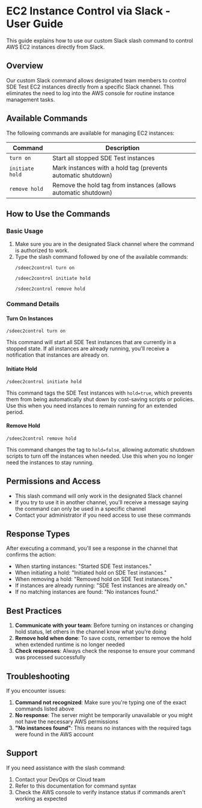 # EC2 Instance Control via Slack - User Guide

This guide explains how to use our custom Slack slash command to control AWS EC2 instances directly from Slack.

## Overview

Our custom Slack command allows designated team members to control SDE Test EC2 instances directly from a specific Slack channel. This eliminates the need to log into the AWS console for routine instance management tasks.

## Available Commands

The following commands are available for managing EC2 instances:

| Command | Description |
|---------|-------------|
| `turn on` | Start all stopped SDE Test instances |
| `initiate hold` | Mark instances with a hold tag (prevents automatic shutdown) |
| `remove hold` | Remove the hold tag from instances (allows automatic shutdown) |

## How to Use the Commands

### Basic Usage

1. Make sure you are in the designated Slack channel where the command is authorized to work.
2. Type the slash command followed by one of the available commands:
   ```
   /sdeec2control turn on
   ```
   ```
   /sdeec2control initiate hold
   ```
   ```
   /sdeec2control remove hold
   ```

### Command Details

#### Turn On Instances
```
/sdeec2control turn on
```
This command will start all SDE Test instances that are currently in a stopped state. If all instances are already running, you'll receive a notification that instances are already on.

#### Initiate Hold
```
/sdeec2control initiate hold
```
This command tags the SDE Test instances with `hold=true`, which prevents them from being automatically shut down by cost-saving scripts or policies. Use this when you need instances to remain running for an extended period.

#### Remove Hold
```
/sdeec2control remove hold
```
This command changes the tag to `hold=false`, allowing automatic shutdown scripts to turn off the instances when needed. Use this when you no longer need the instances to stay running.

## Permissions and Access

- This slash command will only work in the designated Slack channel
- If you try to use it in another channel, you'll receive a message saying the command can only be used in a specific channel
- Contact your administrator if you need access to use these commands

## Response Types

After executing a command, you'll see a response in the channel that confirms the action:
- When starting instances: "Started SDE Test instances."
- When initiating a hold: "Initiated hold on SDE Test instances."
- When removing a hold: "Removed hold on SDE Test instances."
- If instances are already running: "SDE Test instances are already on."
- If no matching instances are found: "No instances found."

## Best Practices

1. **Communicate with your team**: Before turning on instances or changing hold status, let others in the channel know what you're doing
2. **Remove hold when done**: To save costs, remember to remove the hold when extended runtime is no longer needed
3. **Check responses**: Always check the response to ensure your command was processed successfully

## Troubleshooting

If you encounter issues:

1. **Command not recognized**: Make sure you're typing one of the exact commands listed above
2. **No response**: The server might be temporarily unavailable or you might not have the necessary AWS permissions
3. **"No instances found"**: This means no instances with the required tags were found in the AWS account

## Support

If you need assistance with the slash command:

1. Contact your DevOps or Cloud team
2. Refer to this documentation for command syntax
3. Check the AWS console to verify instance status if commands aren't working as expected